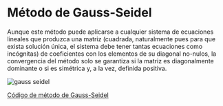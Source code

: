 # Método de Gauss-Seidel

Aunque este método puede aplicarse a cualquier sistema de ecuaciones lineales que produzca una matriz (cuadrada, naturalmente pues para que exista solución única, el sistema debe tener tantas ecuaciones como incógnitas) de coeficientes con los elementos de su diagonal no-nulos, la convergencia del método solo se garantiza si la matriz es diagonalmente dominante o si es simétrica y, a la vez, definida positiva.

![gauss seidel](https://user-images.githubusercontent.com/42184192/48984396-b1130180-f0c0-11e8-8769-9b1c58631e15.gif)

[Código de método de Gauss-Seidel](https://github.com/Azazyro/Metodos-Numericos-/blob/master/Gauss-Seidel/Codigo%20de%20Metodo%20de%20Gauss-Seidel.py)
